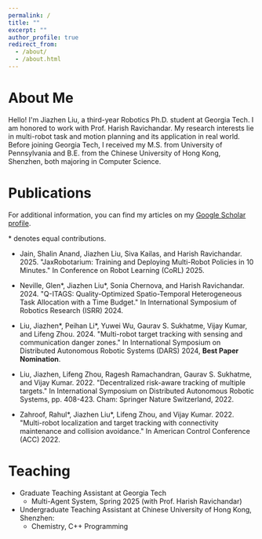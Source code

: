 ```yaml
---
permalink: /
title: ""
excerpt: ""
author_profile: true
redirect_from: 
  - /about/
  - /about.html
---
```

# About Me #
Hello! I'm Jiazhen Liu, a third-year Robotics Ph.D. student at Georgia Tech. I am honored to work with Prof. Harish Ravichandar. My research interests lie in multi-robot task and motion planning and its application in real world. Before joining Georgia Tech, I received my M.S. from University of Pennsylvania and B.E. from the Chinese University of Hong Kong, Shenzhen, both majoring in Computer Science. 

# Publications #

For additional information, you can find my articles on my <a href="{{site.author.googlescholar}}">Google Scholar profile</a>. 

\* denotes equal contributions. 

* Jain, Shalin Anand, Jiazhen Liu, Siva Kailas, and Harish Ravichandar. 2025. "JaxRobotarium: Training and Deploying Multi-Robot Policies in 10 Minutes." In Conference on Robot Learning (CoRL) 2025.

* Neville, Glen\*, Jiazhen Liu\*, Sonia Chernova, and Harish Ravichandar. 2024. "Q-ITAGS: Quality-Optimized Spatio-Temporal Heterogeneous Task Allocation with a Time Budget." In International Symposium of Robotics Research (ISRR) 2024. 

* Liu, Jiazhen\*, Peihan Li\*, Yuwei Wu, Gaurav S. Sukhatme, Vijay Kumar, and Lifeng Zhou. 2024. "Multi-robot target tracking with sensing and communication danger zones." In International Symposium on Distributed Autonomous Robotic Systems (DARS) 2024, **Best Paper Nomination**. 

* Liu, Jiazhen, Lifeng Zhou, Ragesh Ramachandran, Gaurav S. Sukhatme, and Vijay Kumar. 2022. "Decentralized risk-aware tracking of multiple targets." In International Symposium on Distributed Autonomous Robotic Systems, pp. 408-423. Cham: Springer Nature Switzerland, 2022.

* Zahroof, Rahul\*, Jiazhen Liu\*, Lifeng Zhou, and Vijay Kumar. 2022. "Multi-robot localization and target tracking with connectivity maintenance and collision avoidance." In American Control Conference (ACC) 2022.

# Teaching #
* Graduate Teaching Assistant at Georgia Tech
  * Multi-Agent System, Spring 2025 (with Prof. Harish Ravichandar)
* Undergraduate Teaching Assistant at Chinese University of Hong Kong, Shenzhen:
  * Chemistry, C++ Programming

<!-- # Recent News # -->
